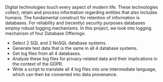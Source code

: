 Digital technologies touch every aspect of modern life. These technologies collect, retain and process information regarding entities that also includes humans. The fundamental construct for retention of information is databases. For reliability and (recently) security purposes databases employ robust logging mechanisms. In this project, we look into logging mechanism of four Database Offerings:
-   Select 2 SQL and 2 NoSQL database systems.
-   Generate test data that is the same in all 4 database systems.
-   Get log files from all 4 databases.
-   Analyse these log files for privacy-related data and their implications in the context of the GDPR.
-   Write a script to translate all 4 log files into one intermediate language, which can then be converted into data provenance.
